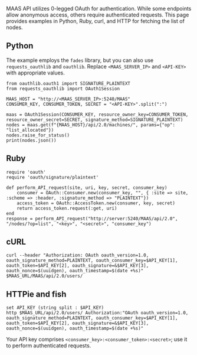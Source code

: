 MAAS API utilizes 0-legged OAuth for authentication. While some endpoints allow anonymous access, others require authenticated requests. This page provides examples in Python, Ruby, curl, and HTTP for fetching the list of nodes.

## Python
 
The example employs the `fades` library, but you can also use `requests_oauthlib` and `oauthlib`. Replace `<MAAS_SERVER_IP>` and `<API-KEY>` with appropriate values.

```nohighlight
from oauthlib.oauth1 import SIGNATURE_PLAINTEXT
from requests_oauthlib import OAuth1Session

MAAS_HOST = "http://<MAAS_SERVER_IP>:5240/MAAS"
CONSUMER_KEY, CONSUMER_TOKEN, SECRET = "<API-KEY>".split(":")

maas = OAuth1Session(CONSUMER_KEY, resource_owner_key=CONSUMER_TOKEN, resource_owner_secret=SECRET, signature_method=SIGNATURE_PLAINTEXT)
nodes = maas.get(f"{MAAS_HOST}/api/2.0/machines/", params={"op": "list_allocated"})
nodes.raise_for_status()
print(nodes.json())
```

## Ruby

```nohighlight
require 'oauth'
require 'oauth/signature/plaintext'

def perform_API_request(site, uri, key, secret, consumer_key)
    consumer = OAuth::Consumer.new(consumer_key, "", { :site => site, :scheme => :header, :signature_method => "PLAINTEXT"})
    access_token = OAuth::AccessToken.new(consumer, key, secret)
    return access_token.request(:get, uri)
end
response = perform_API_request("http://server:5240/MAAS/api/2.0", "/nodes/?op=list", "<key>", "<secret>", "consumer_key")
```

## cURL

```nohighlight
curl --header "Authorization: OAuth oauth_version=1.0, oauth_signature_method=PLAINTEXT, oauth_consumer_key=$API_KEY[1], oauth_token=$API_KEY[2], oauth_signature=&$API_KEY[3], oauth_nonce=$(uuidgen), oauth_timestamp=$(date +%s)" $MAAS_URL/MAAS/api/2.0/users/
```

## HTTPie and fish

```nohighlight
set API_KEY (string split : $API_KEY)
http $MAAS_URL/api/2.0/users/ Authorization:"OAuth oauth_version=1.0, oauth_signature_method=PLAINTEXT, oauth_consumer_key=$API_KEY[1], oauth_token=$API_KEY[2], oauth_signature=&$API_KEY[3], oauth_nonce=$(uuidgen), oauth_timestamp=$(date +%s)"
```

Your API key comprises `<consumer_key>:<consumer_token>:<secret>`; use it to perform authenticated requests.

